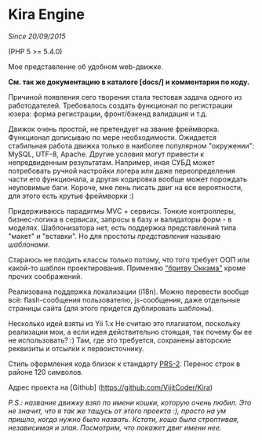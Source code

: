 # Kira Engine
*Since 20/09/2015*

(PHP 5 >= 5.4.0)

Мое представление об удобном web-движке.

**Cм. так же документацию в каталоге \[docs/\] и комментарии по коду.**

Причиной появления сего творения стала тестовая задача одного из работодателей. Требовалось создать функционал по регистрации юзера: форма регистрации, фронт/бэкенд валидация и т.д.

Движок очень простой, не претендует на звание фреймворка. Функционал дописываю по мере необходимости. Ожидается стабильная работа движка только в наиболее популярном "окружении": MySQL, UTF-8, Apache. Другие условия могут привести к непредвиденным результатам. Например, иная СУБД может потребовать ручной настройки логера или даже переопределения части его функционала, а другая кодировка вообще может порождать неуловимые баги. Короче, мне лень писать двиг на все вероятности, для этого есть крутые фреймворки :) 

Придерживаюсь парадигмы MVC + сервисы. Тонкие контроллеры, бизнес-логика в сервисах, запросы в базу и валидаторы форм - в моделях. Шаблонизатора нет, есть поддержка представлений типа "макет" и "вставки". Но для простоты *представления* называю *шаблонами*.

Стараюсь не плодить классы только потому, что того требует ООП или какой-то шаблон проектирования. Применяю ["бритву Оккама"](ttps://ru.wikipedia.org/wiki/Бритва_Оккама) кроме прочих соображений.

Реализована поддержка локализации (i18n). Можно перевести вообще всё: flash-сообщения пользователю, js-сообщения, даже отдельные страницы сайта (для этого придется дублировать шаблоны).

Несколько идей взяты из Yii 1.x Не считаю это плагиатом, поскольку реализации мои, а если идея действительно стоящая, так почему бы ее не использовать? :) Там, где это требуется, сохранены авторские реквизиты и отсылки к первоисточнику. 

Стиль оформления кода близок к стандарту [PRS-2](https://github.com/php-fig/fig-standards/blob/master/accepted/PSR-2-coding-style-guide.md). Перенос строк в районе 120 символов.

Адрес проекта на [Github] (https://github.com/VijitCoder/Kira)

*P.S.: название движку взял по имени кошки, которую очень любил. Это не значит, что я так же тащусь от этого проекта :), просто на ум пришло, когда нужно было назвать. Кстати, коша была строптивая, независимая и злая. Посмотрим, что покажет двиг имени нее.*

